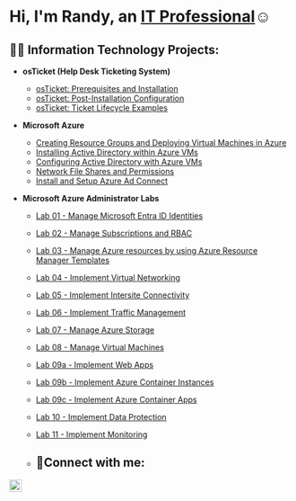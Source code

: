 <h1>Hi, I'm Randy, an <a href="https://www.linkedin.com/in/randy-ta21/">IT Professional</a>☺</h1>

<h2>👨‍💻 Information Technology Projects:</h2>

- <b>osTicket (Help Desk Ticketing System)</b>
  - [osTicket: Prerequisites and Installation](https://github.com/randyta/osticket-prereqs)
  - [osTicket: Post-Installation Configuration](https://github.com/randyta/osticket-post-install)
  - [osTicket: Ticket Lifecycle Examples](https://github.com/randyta/Ticket-Lifecycle)
- <b>Microsoft Azure</b>
  - [Creating Resource Groups and Deploying Virtual Machines in Azure](https://github.com/randyta/Rescource-Groups-and-VMs)
  - [Installing Active Directory within Azure VMs](https://github.com/randyta/Active-Directory-Install)
  - [Configuring Active Directory with Azure VMs](https://github.com/randyta/Configuring-Active-Directory)
  - [Network File Shares and Permissions](https://github.com/randyta/Network-File-Shares-And-Perms)
  - [Install and Setup Azure Ad Connect](https://github.com/randyta/Install-and-Setup-Azure-AD-Connect/blob/main/README.md)

- <b>Microsoft Azure Administrator Labs</b>
  - [Lab 01 - Manage Microsoft Entra ID Identities](https://github.com/randyta/Lab-01---Manage-Microsoft-Entra-ID-Identities?tab=readme-ov-file)
  - [Lab 02 - Manage Subscriptions and RBAC](https://github.com/randyta/LAB_02a_Manage_Subscriptions_and_RBAC_Entra)
  - [Lab 03 - Manage Azure resources by using Azure Resource Manager Templates](https://github.com/randyta/LAB_03b-Manage_Azure_Resources_by_Using_ARM_Templates)
  - [Lab 04 - Implement Virtual Networking](https://github.com/randyta/LAB_04-Implement_Virtual_Networking)
  - [Lab 05 - Implement Intersite Connectivity](https://github.com/randyta/LAB_05-Implement_Intersite_Connectivity)
  - [Lab 06 - Implement Traffic Management](https://github.com/randyta/LAB_06-Implement_Network_Traffic_Management)
  - [Lab 07 - Manage Azure Storage](https://github.com/randyta/LAB_07-Manage_Azure_Storage)
  - [Lab 08 - Manage Virtual Machines](https://github.com/randyta/LAB_08-Manage_Virtual_Machines)
  - [Lab 09a - Implement Web Apps](https://github.com/randyta/LAB_09a-Implement_Web_Apps/blob/main/README.md)
  - [Lab 09b - Implement Azure Container Instances](https://github.com/randyta/LAB_09b-Implement_Azure_Container_Instances)
  - [Lab 09c - Implement Azure Container Apps](https://github.com/randyta/LAB_09c-Implement-Azure-Container-Apps)
  - [Lab 10 - Implement Data Protection](https://github.com/randyta/LAB_10-Implement_Data_Protection)
  - [Lab 11 - Implement Monitoring](https://github.com/randyta/LAB_11-Implement_Monitoring)
 
  - <h2>🤳Connect with me:</h2>

[<img align="left" alt="Aaron | LinkedIn" width="22px" src="https://cdn.jsdelivr.net/npm/simple-icons@v3/icons/linkedin.svg" />][linkedin]

[linkedin]: https://www.linkedin.com/in/randy-ta21/

